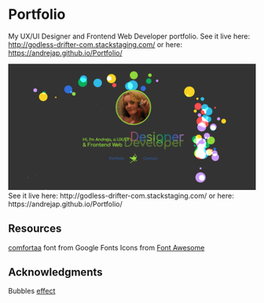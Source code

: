 # Portfolio
My UX/UI Designer and Frontend Web Developer portfolio.
See it live here: http://godless-drifter-com.stackstaging.com/
or here: https://andrejap.github.io/Portfolio/

<img src="img/portfolio-sketch-screenshot.png" alt="screenshot">
See it live here: http://godless-drifter-com.stackstaging.com/
or here: https://andrejap.github.io/Portfolio/

## Resources
[comfortaa](https://fonts.googleapis.com/css?family=Comfortaa&display=swap") font from Google Fonts 
Icons from [Font Awesome](https://use.fontawesome.com/releases/v5.7.0/css/all.css)
## Acknowledgments
Bubbles [effect](https://soulwire.github.io/sketch.js/)
